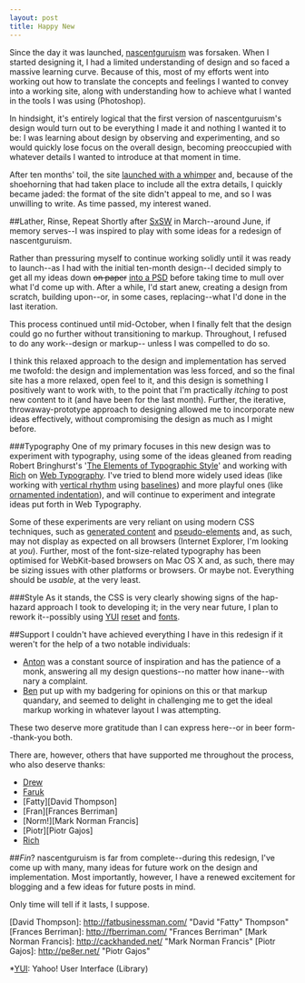 ```yaml
---
layout: post
title: Happy New
---
```

Since the day it was launched, [nascentguruism][ng] was forsaken. When I started designing it, I had a limited understanding of design and so faced a massive learning curve. Because of this, most of my efforts went into working out how to translate the concepts and feelings I wanted to convey into a working site, along with understanding how to achieve what I wanted in the tools I was using (Photoshop).

In hindsight, it's entirely logical that the first version of nascentguruism's design would turn out to be everything I made it and nothing I wanted it to be: I was learning about design by observing and experimenting, and so would quickly lose focus on the overall design, becoming preoccupied with whatever details I wanted to introduce at that moment in time.

After ten months' toil, the site [launched with a whimper][launched] and, because of the shoehorning that had taken place to include all the extra details, I quickly became jaded: the format of the site didn't appeal to me, and so I was unwilling to write. As time passed, my interest waned.

##Lather, Rinse, Repeat
Shortly after <span class="vevent">[SxSW][SxSW06] in March</span>--around June, if memory serves--I was inspired to play with some ideas for a redesign of nascentguruism.

Rather than pressuring myself to continue working solidly until it was ready to launch--as I had with the initial ten-month design--I decided simply to get all my ideas down <del>on paper</del> <ins>into a PSD</ins> before taking time to mull over what I'd come up with. After a while, I'd start anew, creating a design from scratch, building upon--or, in some cases, replacing--what I'd done in the last iteration.

This process continued until mid-October, when I finally felt that the design could go no further without transitioning to markup. Throughout, I refused to do any work--design or markup-- unless I was compelled to do so.

I think this relaxed approach to the design and implementation has served me twofold: the design and implementation was less forced, and so the final site has a more relaxed, open feel to it, and this design is something I positively want to work with, to the point that I'm practically _itching_ to post new content to it (and have been for the last month). Further, the iterative, throwaway-prototype approach to designing allowed me to incorporate new ideas effectively, without compromising the design as much as I might before.

###Typography
One of my primary focuses in this new design was to experiment with typography, using some of the ideas gleaned from reading Robert Bringhurst's '[The Elements of Typographic Style][Elements]' and working with [Rich][Rich Rutter] on [Web Typography][]. I've tried to blend more widely used ideas (like working with [vertical rhythm][wt §2.2.2] using [baselines][]) and more playful ones (like [ornamented indentation][wt §2.3.2]), and will continue to experiment and integrate ideas put forth in Web Typography.

Some of these experiments are very reliant on using modern CSS techniques, such as [generated content][] and [pseudo-elements][] and, as such, may not display as expected on all browsers (Internet Explorer, I'm looking at _you_). Further, most of the font-size-related typography has been optimised for WebKit-based browsers on Mac OS X and, as such, there may be sizing issues with other platforms or browsers. Or maybe not. Everything should be _usable_, at the very least.

###Style
As it stands, the CSS is very clearly showing signs of the hap-hazard approach I took to developing it; in the very near future, I plan to rework it--possibly using [YUI][YUI] [reset][YUI reset] and [fonts][YUI fonts].

##Support
I couldn't have achieved everything I have in this redesign if it weren't for the help of a two notable individuals:

* [Anton][Anton Peck] was a constant source of inspiration and has the patience of a monk, answering all my design questions--no matter how inane--with nary a complaint.
* [Ben][Ben Ward] put up with my badgering for opinions on this or that markup quandary, and seemed to delight in challenging me to get the ideal markup working in whatever layout I was attempting.

These two deserve more gratitude than I can express here--or in beer form--thank-you both.

There are, however, others that have supported me throughout the process, who also deserve thanks:

* [Drew][Drew McLellan]
* [Faruk][Faruk Ateş]
* [Fatty][David Thompson]
* [Fran][Frances Berriman]
* [Norm!][Mark Norman Francis]
* [Piotr][Piotr Gajos]
* [Rich][Rich Rutter]


##<dfn lang="fr" title="French: Finished">Fin</dfn>?
nascentguruism is far from complete--during this redesign, I've come up with many, many ideas for future work on the design and implementation. Most importantly, however, I have a renewed excitement for blogging and a few ideas for future posts in mind.

Only time will tell if it lasts, I suppose.

[ng]:				/
[launched]:			/journal/the-inaugural-post/
[SxSW06]:			http://2006.sxsw.com/
[Elements]:			 http://www.amazon.co.uk/Elements-Typographic-Style-Robert-Bringhurst/dp/0881791326/
[Rich Rutter]:		http://clagnut.com/ "Rich Rutter"
[Web Typography]: 	http://webtypography.net/
[wt §2.2.2]:		http://webtypography.net/Rhythm_and_Proportion/Vertical_Motion/2.2.2/ "Web Typography §2.2.2: Add and delete vertical space in measured intervals"
[wt §2.3.2]:		http://webtypography.net/Rhythm_and_Proportion/Blocks_and_Paragraphs/2.3.2/ "Web Typography §2.3.2: In continuous text mark all paragraphs after the first with an indent of at least one en"
[baselines]: 		/journal/happy-new?show=baselines "View this page with baselines visible"
[generated content]: http://www.w3.org/TR/CSS21/generate.html "CSS 2.1 §12: Generated content, automatic numbering, and lists"
[pseudo-elements]: http://www.w3.org/TR/CSS21/selector.html#q20 "CSS 2.1 §5.12: Selectors (Pseudo-elements)"
[YUI]:				http://developer.yahoo.com/yui/
[YUI reset]:		http://developer.yahoo.com/yui/reset/
[YUI fonts]:		http://developer.yahoo.com/yui/fonts/

[Anton Peck]:		http://antonpeck.com/ "Anton Peck"
[Ben Ward]:			http://ben-ward.co.uk/ "Ben Ward"
[Drew McLellan]:		http://allinthehead.com/ "Drew McLellan"
[Faruk Ateş]:		http://kurafire.net/ "Faruk Ateş"
[David Thompson]:	http://fatbusinessman.com/ "David "Fatty" Thompson"
[Frances Berriman]:	http://fberriman.com/ "Frances Berriman"
[Mark Norman Francis]:	http://cackhanded.net/ "Mark Norman Francis"
[Piotr Gajos]:		http://pe8er.net/	"Piotr Gajos"

*[YUI]: Yahoo! User Interface (Library)
